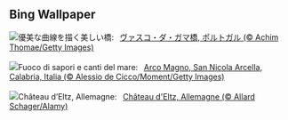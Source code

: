 ## Bing Wallpaper
![](https://www.bing.com/th?id=OHR.BridgeLisbon_JA-JP2510109081_UHD.jpg&w=1000)優美な曲線を描く美しい橋:&nbsp;&ensp;[ヴァスコ・ダ・ガマ橋, ポルトガル (© Achim Thomae/Getty Images)](https://www.bing.com/th?id=OHR.BridgeLisbon_JA-JP2510109081_UHD.jpg)
<br><br/>
![](https://www.bing.com/th?id=OHR.CalabriaPeperoncino_IT-IT5208415155_UHD.jpg&w=1000)Fuoco di sapori e canti del mare:&nbsp;&ensp;[Arco Magno, San Nicola Arcella, Calabria, Italia (© Alessio de Cicco/Moment/Getty Images)](https://www.bing.com/th?id=OHR.CalabriaPeperoncino_IT-IT5208415155_UHD.jpg)
<br><br/>
![](https://www.bing.com/th?id=OHR.EltzCastle_FR-FR9929668826_UHD.jpg&w=1000)Château d’Eltz, Allemagne:&nbsp;&ensp;[Château d'Eltz, Allemagne (© Allard Schager/Alamy)](https://www.bing.com/th?id=OHR.EltzCastle_FR-FR9929668826_UHD.jpg)
<br><br/>
